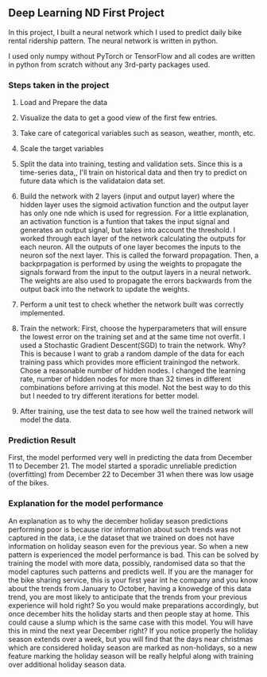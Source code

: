 ## Deep Learning ND First Project
In this project, I built a neural network which I used to predict daily bike rental ridership pattern.
The neural network is written in python.

I used only numpy without PyTorch or TensorFlow and all codes are written in python from scratch without any 3rd-party packages used. 

### Steps taken in the project
1. Load and Prepare the data

2. Visualize the data to get a good view of the first few entries.

3. Take care of categorical variables such as season, weather, month, etc.

4. Scale the target variables

5. Split the data into training, testing and validation sets. Since this is a time-series data,, I'll train on historical data and then try to predict on future data which is the validataion data set.

6. Build the network with 2 layers (input and output layer) where the hidden layer uses the sigmoid activation function and the output layer has only one nde which is used for regression.
For a little explanation, an activation function is a funtion that takes the input signal and generates an output signal, but takes into account the threshold. I worked through each layer of the network calculating the outputs for each neuron. All the outputs of one layer becomes the inputs to the neuron sof the next layer. This is called the forward propagation. Then, a backprpagation is performed by using the weights to propagate the signals forward from the input to the output layers in a neural network. The weights are also used to propagate the errors backwards from the output back into the network to update the weights.

7. Perform a unit test to check whether the network built was correctly implemented.

8. Train the network: First, choose the hyperparameters that will ensure the lowest error on the training set and at the same time not overfit. I used a Stochastic Gradient Descent(SGD) to train the network. Why? This is because I want to grab a random dample of the data for each training pass which provides more efficient trainingod the network.
Chose a reasonable number of hidden nodes. I changed the learning rate, number of hidden nodes for more than 32 times in different combinations before arriving at this model. Not the best way to do this but I needed to try different iterations for better model.

9. After training, use the test data to see how well the trained network will model the data.

### Prediction Result
First, the model performed very well in predicting the data from December 11 to December 21. The model started a sporadic unreliable prediction (overfitting) from December 22 to December 31 when there was low usage of the bikes.

### Explanation for the model performance
An explanation as to why the december holiday season predictions performing poor is because rior information about such trends was not captured in the data, i.e the dataset that we trained on does not have information on holiday season even for the previous year. 
So when a new pattern is experienced the model performance is bad. This can be solved by training the model with more data, possibly, randomised data so that the model captures such patterns and predicts well. 
If you are the manager for the bike sharing service, this is your first year int he company and you know about the trends from January to October, having a knowedge of this data trend, you are most likely to anticipate that the trends from your previous experience will hold right? 
So you would make preparations accordingly, but once december hits the holiday starts and then people stay at home. This could cause a slump which is the same case with this model. You will have this in mind the next year December right? If you notice properly the holiday season extends over a week, but you will find that the days near christmas which are considered holiday season are marked as non-holidays, so a new feature marking the holiday season will be really helpful along with training over additional holiday season data.

